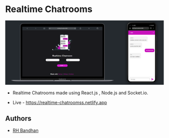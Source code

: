 # Realtime Chatrooms

![Logo](/client/public/r_chat.png)

- Realtime Chatrooms made using React.js , Node.js and Socket.io.

- Live - <https://realtime-chatroomss.netlify.app>



## Authors

- [RH Bandhan](https://github.com/BANDHAN52)

